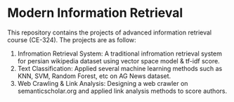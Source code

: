 # Modern Information Retrieval
This repository contains the projects of advanced information retrieval course (CE-324). The projects are as follow:
1. Infromation Retrieval System: A traditional infromation retrieval system for persian wikipedia dataset using vector space model & tf-idf score.
2. Text Classification: Applied several machine learning methods such as KNN, SVM, Random Forest, etc on AG News dataset.
3. Web Crawling & Link Analysis: Designing a web crawler on semanticscholar.org and applied link analysis methods to score authors.
